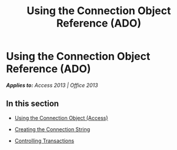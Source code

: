 ﻿---
title: Using the Connection Object Reference (ADO)
TOCTitle: Using the Connection Object
ms:assetid: 3a0848bd-63a7-4706-a524-bb157d4a887e
ms:mtpsurl: https://msdn.microsoft.com/en-us/library/JJ249144(v=office.15)
ms:contentKeyID: 48544259
ms.date: 09/18/2015
mtps_version: v=office.15
---

# Using the Connection Object Reference (ADO)


_**Applies to:** Access 2013 | Office 2013_

## In this section

  - [Using the Connection Object (Access)](using-the-connection-object-access.md)

  - [Creating the Connection String](creating-the-connection-string.md)

  - [Controlling Transactions](controlling-transactions.md)

